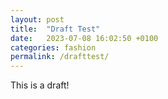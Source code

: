 ```yaml
---
layout: post
title:  "Draft Test"
date:   2023-07-08 16:02:50 +0100
categories: fashion
permalink: /drafttest/
---
```


This is a draft!